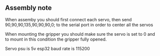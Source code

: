## Assembly note


When assemby you should first connect each servo, then send 
90,90,90,135,90,90,90,0;  to the serial port in order to center all the servos


When mounting the gripper you should make sure the servo is set to 0 and to mount in this condition the gripper fully opened.




Servo psu is 5v
esp32 baud rate is 115200
